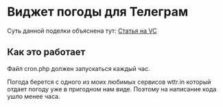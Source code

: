 # Виджет погоды для Телеграм

Суть данной поделки объяснена тут: [Статья на VC](https://vc.ru/tribuna/413581)

## Как это работает

Файл cron.php должен запускаться каждый час.

Погода берется с одного из моих любимых сервисов wttr.in который отдает погоду уже в пригодном нам виде. Поэтому на написание кода ушло менее часа.
